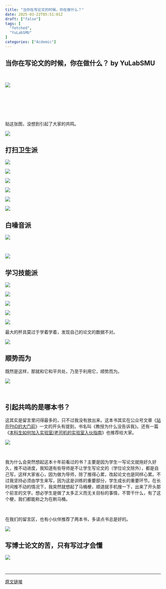 ```yaml
---
title: "当你在写论文的时候，你在做什么？"
date: 2025-03-22T05:51:01Z
draft: ["false"]
tags: [
  "fetched",
  "YuLabSMU"
]
categories: ["Acdemic"]
---
```

当你在写论文的时候，你在做什么？ by YuLabSMU
------
<div><section><p><br></p><p><span data-positionback="static"><a target="_blank" href="https://mp.weixin.qq.com/s?__biz=MzI5NjUyNzkxMg==&amp;mid=2247491449&amp;idx=1&amp;sn=32ddff0f3213ec5539b32f78efe501fa&amp;scene=21#wechat_redirect" textvalue="你已选中了添加链接的内容" linktype="text" imgurl="" imgdata="null" tab="innerlink" data-linktype="1"><img data-galleryid="" data-ratio="2.0166666666666666" data-s="300,640" data-type="jpeg" data-w="1080" data-src="https://mmbiz.qpic.cn/mmbiz_jpg/MPBFtnFrw4leL8YciaaqWibV7cicpQzErujsoXgiajibsWmwpK8ywKnuFiaDkibLdMaXsPxmf6anLYib4q7utXLwSrduqA/640?wx_fmt=jpeg" src="https://mmbiz.qpic.cn/mmbiz_jpg/MPBFtnFrw4leL8YciaaqWibV7cicpQzErujsoXgiajibsWmwpK8ywKnuFiaDkibLdMaXsPxmf6anLYib4q7utXLwSrduqA/640?wx_fmt=jpeg"></a></span></p><p><br></p><p><br></p><p><br></p><section data-tool="mdnice编辑器" data-website="https://www.mdnice.com"><p data-tool="mdnice编辑器">贴这张图，没想到引起了大家的共鸣。</p><p><img data-galleryid="" data-ratio="0.6204986149584487" data-s="300,640" data-type="png" data-w="361" data-src="https://mmbiz.qpic.cn/mmbiz_png/MPBFtnFrw4leL8YciaaqWibV7cicpQzErujEB3eUC3ToEzYzBufM7DZCh0Hibzbadv9sG4KWT5AGU0fCdSJ41hQ4icA/640?wx_fmt=png" src="https://mmbiz.qpic.cn/mmbiz_png/MPBFtnFrw4leL8YciaaqWibV7cicpQzErujEB3eUC3ToEzYzBufM7DZCh0Hibzbadv9sG4KWT5AGU0fCdSJ41hQ4icA/640?wx_fmt=png"></p><section data-tool="mdnice编辑器" data-website="https://www.mdnice.com"><h2 data-tool="mdnice编辑器"><span></span>打扫卫生派</h2></section></section><p><img data-ratio="0.18703703703703703" data-s="300,640" data-type="jpeg" data-w="1080" data-src="https://mmbiz.qpic.cn/mmbiz_jpg/MPBFtnFrw4leL8YciaaqWibV7cicpQzErujuqF99sV6Vj6pV4RzthicK3HIyhwOG57gFsFUWykcSO4ibz1taM5LOiapg/640?wx_fmt=jpeg" src="https://mmbiz.qpic.cn/mmbiz_jpg/MPBFtnFrw4leL8YciaaqWibV7cicpQzErujuqF99sV6Vj6pV4RzthicK3HIyhwOG57gFsFUWykcSO4ibz1taM5LOiapg/640?wx_fmt=jpeg"></p><p><img data-galleryid="" data-ratio="0.21323529411764705" data-s="300,640" data-type="png" data-w="408" data-src="https://mmbiz.qpic.cn/mmbiz_png/MPBFtnFrw4leL8YciaaqWibV7cicpQzErujxB6k5iaj3j8wjv4rl0I5ZpXyWo9ORbL3MvfLCq3XBmBAQ5WG9BILkYw/640?wx_fmt=png" src="https://mmbiz.qpic.cn/mmbiz_png/MPBFtnFrw4leL8YciaaqWibV7cicpQzErujxB6k5iaj3j8wjv4rl0I5ZpXyWo9ORbL3MvfLCq3XBmBAQ5WG9BILkYw/640?wx_fmt=png"></p><p><img data-galleryid="" data-ratio="0.6525198938992043" data-s="300,640" data-type="png" data-w="377" data-src="https://mmbiz.qpic.cn/mmbiz_png/MPBFtnFrw4leL8YciaaqWibV7cicpQzErujybjhZocOExia1CVO75bJTvfhvaYFfbNNsFSRshguTqF6LicUtdhz2nyQ/640?wx_fmt=png" src="https://mmbiz.qpic.cn/mmbiz_png/MPBFtnFrw4leL8YciaaqWibV7cicpQzErujybjhZocOExia1CVO75bJTvfhvaYFfbNNsFSRshguTqF6LicUtdhz2nyQ/640?wx_fmt=png"></p><p><img data-galleryid="" data-ratio="0.22523961661341854" data-s="300,640" data-type="png" data-w="626" data-src="https://mmbiz.qpic.cn/mmbiz_png/MPBFtnFrw4leL8YciaaqWibV7cicpQzEruj72RLZWoxI4yiamV6sfjFIQjGhxN2BSD76UYD6kjvh3JuCkOv2TFzjcw/640?wx_fmt=png" src="https://mmbiz.qpic.cn/mmbiz_png/MPBFtnFrw4leL8YciaaqWibV7cicpQzEruj72RLZWoxI4yiamV6sfjFIQjGhxN2BSD76UYD6kjvh3JuCkOv2TFzjcw/640?wx_fmt=png"></p><p><img data-galleryid="" data-ratio="0.24277456647398843" data-s="300,640" data-type="png" data-w="346" data-src="https://mmbiz.qpic.cn/mmbiz_png/MPBFtnFrw4leL8YciaaqWibV7cicpQzErujeYs5n12AHiaFkPUDr23qXsiaQVOviafvAnkMyUODiaCGcP8xIicpdmo9eWw/640?wx_fmt=png" src="https://mmbiz.qpic.cn/mmbiz_png/MPBFtnFrw4leL8YciaaqWibV7cicpQzErujeYs5n12AHiaFkPUDr23qXsiaQVOviafvAnkMyUODiaCGcP8xIicpdmo9eWw/640?wx_fmt=png"></p><p><img data-galleryid="" data-ratio="0.3055555555555556" data-s="300,640" data-type="png" data-w="252" data-src="https://mmbiz.qpic.cn/mmbiz_png/MPBFtnFrw4leL8YciaaqWibV7cicpQzErujjLwo1gSIbEnnI7s3OXql1M0Sl3DaZV1tP5naI8CFnNBiakmVNibgv1tw/640?wx_fmt=png" src="https://mmbiz.qpic.cn/mmbiz_png/MPBFtnFrw4leL8YciaaqWibV7cicpQzErujjLwo1gSIbEnnI7s3OXql1M0Sl3DaZV1tP5naI8CFnNBiakmVNibgv1tw/640?wx_fmt=png"></p><section data-tool="mdnice编辑器" data-website="https://www.mdnice.com"><h2 data-tool="mdnice编辑器"><span></span>白噪音派</h2><p><img data-galleryid="" data-ratio="0.3870967741935484" data-s="300,640" data-type="png" data-w="434" data-src="https://mmbiz.qpic.cn/mmbiz_png/MPBFtnFrw4leL8YciaaqWibV7cicpQzErujPAAddiamOjXdSfjl9ZvmjhahD82eaqYmWkG9TfTJ8B5ZiaxedOqWmfNA/640?wx_fmt=png" src="https://mmbiz.qpic.cn/mmbiz_png/MPBFtnFrw4leL8YciaaqWibV7cicpQzErujPAAddiamOjXdSfjl9ZvmjhahD82eaqYmWkG9TfTJ8B5ZiaxedOqWmfNA/640?wx_fmt=png"></p><p><br></p><p><img data-galleryid="" data-ratio="0.1769352290679305" data-s="300,640" data-type="png" data-w="633" data-src="https://mmbiz.qpic.cn/mmbiz_png/MPBFtnFrw4leL8YciaaqWibV7cicpQzErujRTfN581FHwc3SGU3jMO2pRcBgzTaqFGziceCV4WxTvVHrGQZsa9vXcg/640?wx_fmt=png" src="https://mmbiz.qpic.cn/mmbiz_png/MPBFtnFrw4leL8YciaaqWibV7cicpQzErujRTfN581FHwc3SGU3jMO2pRcBgzTaqFGziceCV4WxTvVHrGQZsa9vXcg/640?wx_fmt=png"></p></section><section data-tool="mdnice编辑器" data-website="https://www.mdnice.com"><h2 data-tool="mdnice编辑器">学习技能派</h2></section><p><img data-galleryid="" data-ratio="0.24068767908309455" data-s="300,640" data-type="png" data-w="349" data-src="https://mmbiz.qpic.cn/mmbiz_png/MPBFtnFrw4leL8YciaaqWibV7cicpQzErujsicgc3N3tVEec8fZ3D7IciaNiaTlfYnl4raCS9ROxab7UPnwEn4Uc8akg/640?wx_fmt=png" src="https://mmbiz.qpic.cn/mmbiz_png/MPBFtnFrw4leL8YciaaqWibV7cicpQzErujsicgc3N3tVEec8fZ3D7IciaNiaTlfYnl4raCS9ROxab7UPnwEn4Uc8akg/640?wx_fmt=png"></p><p><img data-galleryid="" data-ratio="0.16506410256410256" data-s="300,640" data-type="png" data-w="624" data-src="https://mmbiz.qpic.cn/mmbiz_png/MPBFtnFrw4leL8YciaaqWibV7cicpQzErujJaUdc5yqMN0syicqcNuveR20U9afM4hRgt0hAUibvHibxRO4RCSBYbQTg/640?wx_fmt=png" src="https://mmbiz.qpic.cn/mmbiz_png/MPBFtnFrw4leL8YciaaqWibV7cicpQzErujJaUdc5yqMN0syicqcNuveR20U9afM4hRgt0hAUibvHibxRO4RCSBYbQTg/640?wx_fmt=png"></p><p><img data-galleryid="" data-ratio="0.17142857142857143" data-s="300,640" data-type="png" data-w="630" data-src="https://mmbiz.qpic.cn/mmbiz_png/MPBFtnFrw4leL8YciaaqWibV7cicpQzErujcEAq6ONqdsg79Vz76ibZlpPlbkKDO9jV3AVBXAPmp976kSXhuzYpj9w/640?wx_fmt=png" src="https://mmbiz.qpic.cn/mmbiz_png/MPBFtnFrw4leL8YciaaqWibV7cicpQzErujcEAq6ONqdsg79Vz76ibZlpPlbkKDO9jV3AVBXAPmp976kSXhuzYpj9w/640?wx_fmt=png"></p><p><img data-galleryid="" data-ratio="0.18040435458786935" data-s="300,640" data-type="png" data-w="643" data-src="https://mmbiz.qpic.cn/mmbiz_png/MPBFtnFrw4leL8YciaaqWibV7cicpQzErujj4rt9ldxI9uMheZlxewQpJQNWx1neTCibLfeoc3gLJ2lyKIQg47JFWw/640?wx_fmt=png" src="https://mmbiz.qpic.cn/mmbiz_png/MPBFtnFrw4leL8YciaaqWibV7cicpQzErujj4rt9ldxI9uMheZlxewQpJQNWx1neTCibLfeoc3gLJ2lyKIQg47JFWw/640?wx_fmt=png"></p><p><img data-galleryid="" data-ratio="0.12519809825673534" data-s="300,640" data-type="png" data-w="631" data-src="https://mmbiz.qpic.cn/mmbiz_png/MPBFtnFrw4leL8YciaaqWibV7cicpQzErujl7MicczkbWcMnZ23qEpdiaGBcib0FanR7SRBlcICNuunXCoibroiaicBJUZA/640?wx_fmt=png" src="https://mmbiz.qpic.cn/mmbiz_png/MPBFtnFrw4leL8YciaaqWibV7cicpQzErujl7MicczkbWcMnZ23qEpdiaGBcib0FanR7SRBlcICNuunXCoibroiaicBJUZA/640?wx_fmt=png"></p><section data-tool="mdnice编辑器" data-website="https://www.mdnice.com"><p data-tool="mdnice编辑器">最大的杯具莫过于学着学着，发现自己的论文的数据不对。</p></section><p><img data-galleryid="" data-ratio="0.7951582867783985" data-s="300,640" data-type="png" data-w="537" data-src="https://mmbiz.qpic.cn/mmbiz_png/MPBFtnFrw4leL8YciaaqWibV7cicpQzErujpG6fWdIvnK34icM2sic0cibhNmFnRAvOibpIqAGrxqSRCcqTrcMMgLTvXA/640?wx_fmt=png" src="https://mmbiz.qpic.cn/mmbiz_png/MPBFtnFrw4leL8YciaaqWibV7cicpQzErujpG6fWdIvnK34icM2sic0cibhNmFnRAvOibpIqAGrxqSRCcqTrcMMgLTvXA/640?wx_fmt=png"></p><section data-tool="mdnice编辑器" data-website="https://www.mdnice.com"><h2 data-tool="mdnice编辑器"><span></span>顺势而为</h2><p data-tool="mdnice编辑器">既然是这样，那就和它和平共处，乃至于利用它，顺势而为。</p></section><p><img data-galleryid="" data-ratio="0.48165869218500795" data-s="300,640" data-type="png" data-w="627" data-src="https://mmbiz.qpic.cn/mmbiz_png/MPBFtnFrw4leL8YciaaqWibV7cicpQzErujfOpZ6lU2rIhx609hJdwUicuQpOBym7LVL0ibxLEMtMnDZEg0MXPydHHg/640?wx_fmt=png" src="https://mmbiz.qpic.cn/mmbiz_png/MPBFtnFrw4leL8YciaaqWibV7cicpQzErujfOpZ6lU2rIhx609hJdwUicuQpOBym7LVL0ibxLEMtMnDZEg0MXPydHHg/640?wx_fmt=png"></p><p><br></p><section data-tool="mdnice编辑器" data-website="https://www.mdnice.com"><h2 data-tool="mdnice编辑器"><span></span>引起共鸣的是哪本书？</h2><p data-tool="mdnice编辑器">这其实是留言里问得最多的，只不过我没有放出来。这本书其实在公众号文章《<a href="https://mp.weixin.qq.com/s?__biz=MzI5NjUyNzkxMg==&amp;mid=2247488846&amp;idx=1&amp;sn=70dece748dc5c1287e7bc9341d482d68&amp;scene=21#wechat_redirect" data-linktype="2">站在PhD的大门前</a>》一文的开头有提到，书名叫《教授为什么没告诉我》。还有一篇《<a href="https://mp.weixin.qq.com/s?__biz=MzI5NjUyNzkxMg==&amp;mid=2247490213&amp;idx=1&amp;sn=2c3d50912cf820216b4c89a7e152cea9&amp;scene=21#wechat_redirect" data-linktype="2">本科生如何加入实验室/老司机的实验室入伙指南</a>》也推荐给大家。</p><p><img data-ratio="1.358695652173913" data-s="300,640" data-type="jpeg" data-w="368" data-src="https://mmbiz.qpic.cn/mmbiz_jpg/MPBFtnFrw4leL8YciaaqWibV7cicpQzErujxsISmkwahmPibceDY0gsgN9RjHlgicmKIjwqfWzk2tC0aSicaKddRNZyA/640?wx_fmt=jpeg" src="https://mmbiz.qpic.cn/mmbiz_jpg/MPBFtnFrw4leL8YciaaqWibV7cicpQzErujxsISmkwahmPibceDY0gsgN9RjHlgicmKIjwqfWzk2tC0aSicaKddRNZyA/640?wx_fmt=jpeg"></p><p><br></p><p>我为什么会突然想起这本十年前看过的书？主要是因为学生一写论文就拖好久好久，推不动进度，我知道有些导师是不让学生写论文的（学位论文除外），都是自己写，这样大家省心，因为做为导师，除了推得心累，改起论文也是同样心累。不过我坚持必须由学生来写，因为这是训练的重要部分，学生成长的重要环节。在长时间推不动的情况下，我突然就想起了马桶梗，顺道就手机搜一下，出来了开头那个前言的文字。想必学生是做了太多正义而无关目标的事情，不管干什么，有了这个梗，我们都能称之为在刷马桶。<br></p><p><br></p><p data-tool="mdnice编辑器">在我们的留言区，也有小伙伴推荐了两本书，多读点书总是好的。</p></section><p><img data-galleryid="" data-ratio="0.26908396946564883" data-s="300,640" data-type="png" data-w="524" data-src="https://mmbiz.qpic.cn/mmbiz_png/MPBFtnFrw4leL8YciaaqWibV7cicpQzErujLmg2dlouuHHJVUEODXeDG8m24czfr0ic35o2MQMOjDNq5OGvdZcxH5Q/640?wx_fmt=png" src="https://mmbiz.qpic.cn/mmbiz_png/MPBFtnFrw4leL8YciaaqWibV7cicpQzErujLmg2dlouuHHJVUEODXeDG8m24czfr0ic35o2MQMOjDNq5OGvdZcxH5Q/640?wx_fmt=png"></p><section data-tool="mdnice编辑器" data-website="https://www.mdnice.com"><h2 data-tool="mdnice编辑器"><span></span>写博士论文的苦，只有写过才会懂</h2></section><p><img data-galleryid="" data-ratio="0.16346153846153846" data-s="300,640" data-type="png" data-w="624" data-src="https://mmbiz.qpic.cn/mmbiz_png/MPBFtnFrw4leL8YciaaqWibV7cicpQzErujnSfsGrSQUIyweR5zicmeXwDMfju9A732cHJtvWaTp8icQzv3HpPdvywA/640?wx_fmt=png" src="https://mmbiz.qpic.cn/mmbiz_png/MPBFtnFrw4leL8YciaaqWibV7cicpQzErujnSfsGrSQUIyweR5zicmeXwDMfju9A732cHJtvWaTp8icQzv3HpPdvywA/640?wx_fmt=png"></p><p><br></p></section></div>  
<hr>
<a href="https://mp.weixin.qq.com/s/XQUbiOxVZy6mqG4QcFAL3w",target="_blank" rel="noopener noreferrer">原文链接</a>
